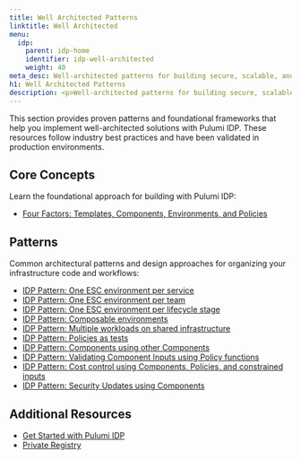 ```yaml
---
title: Well Architected Patterns
linktitle: Well Architected
menu:
  idp:
    parent: idp-home
    identifier: idp-well-architected
    weight: 40
meta_desc: Well-architected patterns for building secure, scalable, and flexible developer workflows with Pulumi IDP
h1: Well Architected Patterns
description: <p>Well-architected patterns for building secure, scalable, and flexible developer workflows with Pulumi IDP.</p>
---
```


This section provides proven patterns and foundational frameworks that help you implement well-architected solutions with Pulumi IDP. These resources follow industry best practices and have been validated in production environments.

## Core Concepts

Learn the foundational approach for building with Pulumi IDP:

- [Four Factors: Templates, Components, Environments, and Policies](/docs/idp/well-architected/four-factors)

## Patterns

Common architectural patterns and design approaches for organizing your infrastructure code and workflows:

- [IDP Pattern: One ESC environment per service](/docs/idp/well-architected/patterns/one-esc-environment-per-service)
- [IDP Pattern: One ESC environment per team](/docs/idp/well-architected/patterns/one-esc-environment-per-team)
- [IDP Pattern: One ESC environment per lifecycle stage](/docs/idp/well-architected/patterns/one-esc-environment-per-lifecycle-stage)
- [IDP Pattern: Composable environments](/docs/idp/well-architected/patterns/composable-environments)
- [IDP Pattern: Multiple workloads on shared infrastructure](/docs/idp/well-architected/patterns/multiple-workloads-shared-infrastructure)
- [IDP Pattern: Policies as tests](/docs/idp/well-architected/patterns/policies-as-tests)
- [IDP Pattern: Components using other Components](/docs/idp/well-architected/patterns/components-using-other-components)
- [IDP Pattern: Validating Component Inputs using Policy functions](/docs/idp/well-architected/patterns/validating-component-inputs-using-policy-functions)
- [IDP Pattern: Cost control using Components, Policies, and constrained inputs](/docs/idp/well-architected/patterns/cost-control-using-components-policies-constrained-inputs)
- [IDP Pattern: Security Updates using Components](/docs/idp/well-architected/patterns/security-updates-using-components)


## Additional Resources

- [Get Started with Pulumi IDP](/docs/idp/get-started)
- [Private Registry](/docs/idp/get-started/private-registry)
